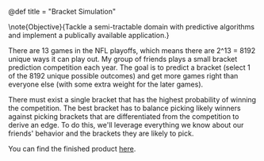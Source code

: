 @def title = "Bracket Simulation"

\note{Objective}{Tackle a semi-tractable domain with predictive algorithms and implement a publically available application.}

There are 13 games in the NFL playoffs, which means there are 2^13 = 8192 unique ways it can play out. My group of friends plays a small bracket prediction competition each year. The goal is to predict a bracket (select 1 of the 8192 unique possible outcomes) and get more games right than everyone else (with some extra weight for the later games).

There must exist a single bracket that has the highest probability of winning the competition. The best bracket has to balance picking likely winners against picking brackets that are differentiated from the competition to derive an edge. To do this, we'll leverage everything we know about our friends' behavior and the brackets they are likely to pick.

You can find the finished product [here](http://nflbracket.xyz/).

